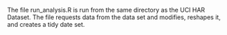 The file run_analysis.R is run from the same directory as the UCI HAR Dataset.  The file requests data from the data set and modifies, reshapes it, and creates a tidy date set.

